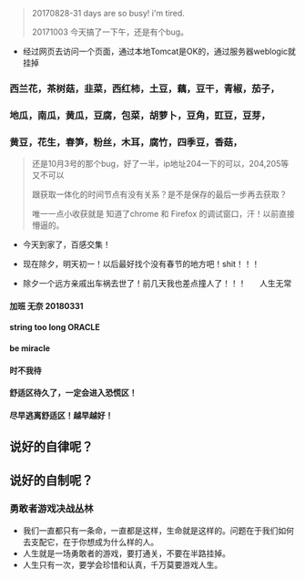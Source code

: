 > 20170828-31 days are so busy! i'm tired.
> 
> 20171003 今天搞了一下午，还是有个bug。
- 经过网页去访问一个页面，通过本地Tomcat是OK的，通过服务器weblogic就挂掉
> 
### 西兰花，茶树菇，韭菜，西红柿，土豆，藕，豆干，青椒，茄子，
### 地瓜，南瓜，黄瓜，豆腐，包菜，胡萝卜，豆角，豇豆，豆芽，
### 黄豆，花生，春笋，粉丝，木耳，腐竹，四季豆，香菇，


> 还是10月3号的那个bug，好了一半，ip地址204一下的可以，204,205等又不可以
> 
> 跟获取一体化的时间节点有没有关系？是不是保存的最后一步再去获取？
> 
> 唯一一点小收获就是 知道了chrome 和 Firefox 的调试窗口，汗！以前直接懵逼的。
>
- 今天到家了，百感交集！

- 现在除夕，明天初一！以后最好找个没有春节的地方吧！shit！！！

- 除夕一个远方亲戚出车祸去世了！前几天我也差点撞人了！！！      人生无常

#### 加班 无奈  20180331

#### string too long  ORACLE

#### be miracle 

#### 时不我待

#### 舒适区待久了，一定会进入恐慌区！

#### 尽早逃离舒适区！越早越好！

## 说好的自律呢？

## 说好的自制呢？

### 勇敢者游戏决战丛林
- 我们一直都只有一条命，一直都是这样，生命就是这样的。问题在于我们如何去支配它，在于你想成为什么样的人。
- 人生就是一场勇敢者的游戏，要打通关，不要在半路挂掉。
- 人生只有一次，要学会珍惜和认真，千万莫要游戏人生。



